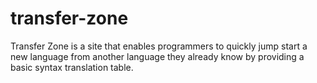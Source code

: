# transfer-zone
Transfer Zone is a site that enables programmers to quickly jump start a new language from another language they already know by providing a basic syntax translation table.
